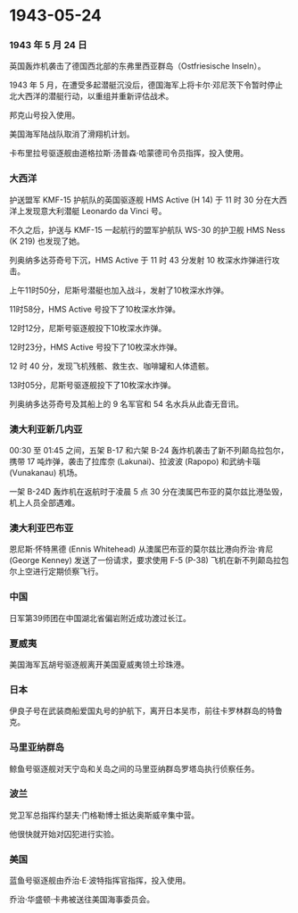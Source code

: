 # 1943-05-24

### 1943 年 5 月 24 日

英国轰炸机袭击了德国西北部的东弗里西亚群岛（Ostfriesische Inseln）。

1943 年 5
月，在遭受多起潜艇沉没后，德国海军上将卡尔·邓尼茨下令暂时停止北大西洋的潜艇行动，以重组并重新评估战术。

邦克山号投入使用。

美国海军陆战队取消了滑翔机计划。

卡布里拉号驱逐舰由道格拉斯·汤普森·哈蒙德司令员指挥，投入使用。

### 大西洋

护送盟军 KMF-15 护航队的英国驱逐舰 HMS Active (H 14) 于 11 时 30
分在大西洋上发现意大利潜艇 Leonardo da Vinci 号。

不久之后，护送与 KMF-15 一起航行的盟军护航队 WS-30 的护卫舰 HMS Ness (K
219) 也发现了她。

列奥纳多达芬奇号下沉，HMS Active 于 11 时 43 分发射 10
枚深水炸弹进行攻击。

上午11时50分，尼斯号潜艇也加入战斗，发射了10枚深水炸弹。

11时58分，HMS Active 号投下了10枚深水炸弹。

12时12分，尼斯号驱逐舰投下10枚深水炸弹。

12时23分，HMS Active 号投下了10枚深水炸弹。

12 时 40 分，发现飞机残骸、救生衣、咖啡罐和人体遗骸。

13时05分，尼斯号驱逐舰投下了10枚深水炸弹。

列奥纳多达芬奇号及其船上的 9 名军官和 54 名水兵从此杳无音讯。

### 澳大利亚新几内亚

00:30 至 01:45 之间，五架 B-17 和六架 B-24
轰炸机袭击了新不列颠岛拉包尔，携带 17 吨炸弹，袭击了拉库奈
(Lakunai)、拉波波 (Rapopo) 和武纳卡瑙 (Vunakanau) 机场。

一架 B-24D 轰炸机在返航时于凌晨 5 点 30
分在澳属巴布亚的莫尔兹比港坠毁，机上人员全部遇难。

### 澳大利亚巴布亚

恩尼斯·怀特黑德 (Ennis Whitehead) 从澳属巴布亚的莫尔兹比港向乔治·肯尼
(George Kenney) 发送了一份请求，要求使用 F-5 (P-38)
飞机在新不列颠岛拉包尔上空进行定期侦察飞行。

### 中国

日军第39师团在中国湖北省偏岩附近成功渡过长江。

### 夏威夷

美国海军瓦胡号驱逐舰离开美国夏威夷领土珍珠港。

### 日本

伊良子号在武装商船爱国丸号的护航下，离开日本吴市，前往卡罗林群岛的特鲁克。

### 马里亚纳群岛

鲸鱼号驱逐舰对天宁岛和关岛之间的马里亚纳群岛罗塔岛执行侦察任务。

### 波兰

党卫军总指挥约瑟夫·门格勒博士抵达奥斯威辛集中营。

他很快就开始对囚犯进行实验。

### 美国

蓝鱼号驱逐舰由乔治·E·波特指挥官指挥，投入使用。

乔治·华盛顿·卡弗被送往美国海事委员会。